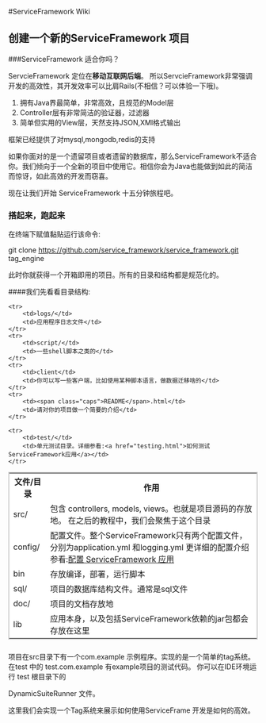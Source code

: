 <link rel="stylesheet" href="http://yandex.st/highlightjs/6.2/styles/googlecode.min.css">

<script src="http://code.jquery.com/jquery-1.7.2.min.js"></script>
<script src="http://yandex.st/highlightjs/6.2/highlight.min.js"></script>

<script>hljs.initHighlightingOnLoad();</script>


<script type="text/javascript">
 $(document).ready(function(){
      $("h2,h3,h4,h5,h6").each(function(i,item){
          $(item).attr("id","wow"+i);
          $("#category").append("<li><a href=\"#wow"+i+"\">"+$(this).text()+"</a></li>");
      });     
 });
</script> 



<style>
pre code {
  break-word: break-all;
  word-wrap: break-word;
}

table {
margin: 0 0 1.5em;
border: 2px solid #CCC;
background: white;
border-collapse: collapse;
}
</style>

#ServiceFramework Wiki

##  创建一个新的ServiceFramework 项目


###ServiceFramework 适合你吗？

ServcieFramework 定位在**移动互联网后端**。
所以ServcieFramework非常强调开发的高效性，其开发效率可以比肩Rails(不相信？可以体验一下哦)。

1. 拥有Java界最简单，非常高效，且规范的Model层
2. Controller层有非常简洁的验证器，过滤器
3. 简单但实用的View层，天然支持JSON,XMl格式输出

框架已经提供了对mysql,mongodb,redis的支持

如果你面对的是一个遗留项目或者遗留的数据库，那么ServiceFramework不适合你。我们倾向于一个全新的项目中使用它。相信你会为Java也能做到如此的简洁而惊讶，如此高效的开发而窃喜。

现在让我们开始 ServiceFramework 十五分钟旅程吧。



### 搭起来，跑起来

在终端下赋值黏贴运行该命令:

git clone https://github.com/service_framework/service_framework.git tag_engine

此时你就获得一个开箱即用的项目。所有的目录和结构都是规范化的。

####我们先看看目录结构:

<table>
	<tbody><tr>
		<th>文件/目录</th>
		<th>作用</th>
	</tr>
	<tr>
		<td>src/</td>
		<td>包含 controllers, models, views。也就是项目源码的存放地。 在之后的教程中，我们会聚焦于这个目录</td>
	</tr>
	<tr>
		<td>config/</td>
		<td>配置文件。整个ServiceFramework只有两个配置文件，分别为application.yml 和logging.yml  更详细的配置介绍参看:<a href="configuring.html">配置 ServiceFramework 应用</a></td>
	</tr>
	<tr>
		<td>bin</td>
		<td>存放编译，部署，运行脚本</td>
	</tr>
	<tr>
		<td>sql/</td>
		<td>项目的数据库结构文件。通常是sql文件</td>
	</tr>
	<tr>
		<td>doc/</td>
		<td>项目的文档存放地</td>
	</tr>
	<tr>
		<td>lib</td>
		<td>应用本身，以及包括ServiceFramework依赖的jar包都会存放在这里</td>
	</tr>
	
	<tr>
		<td>logs/</td>
		<td>应用程序日志文件</td>
	</tr>
	<tr>
		<td>script/</td>
		<td>一些shell脚本之类的</td>
	</tr>
	<tr>
		<td>client</td>
		<td>你可以写一些客户端，比如使用某种脚本语言，做数据迁移啥的</td>
	</tr>
	<tr>
		<td><span class="caps">README</span>.html</td>
		<td>请对你的项目做一个简要的介绍</td>
	</tr>
	
	<tr>
		<td>test/</td>
		<td>单元测试目录。详细参看:<a href="testing.html">如何测试ServiceFramework应用</a></td>
	</tr>
	
</tbody></table>

项目在src目录下有一个com.example 示例程序。实现的是一个简单的tag系统。
在test 中的 test.com.example 有example项目的测试代码。
你可以在IDE环境运行 test 根目录下的

DynamicSuiteRunner 文件。

这里我们会实现一个Tag系统来展示如何使用ServiceFrame 开发是如何的高效。

